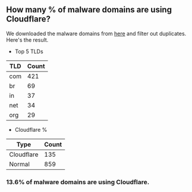 ## How many % of malware domains are using Cloudflare?


We downloaded the malware domains from [here](https://urlhaus.abuse.ch) and filter out duplicates.
Here's the result.


[//]: # (start replacement)


- Top 5 TLDs

| TLD | Count |
| --- | --- |
| com | 421 |
| br | 69 |
| in | 37 |
| net | 34 |
| org | 29 |


- Cloudflare %

| Type | Count |
| --- | --- |
| Cloudflare | 135 |
| Normal | 859 |


### 13.6% of malware domains are using Cloudflare.